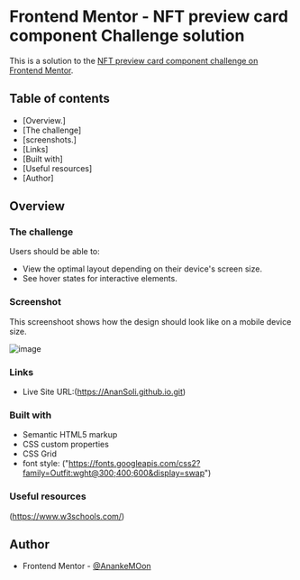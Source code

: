 # Frontend Mentor - NFT preview card component Challenge solution #

This is a solution to the [NFT preview card component challenge on Frontend Mentor](https://www.frontendmentor.io/challenges/nft-preview-card-component-SbdUL_w0U).

## Table of contents

- [Overview.]
- [The challenge]
- [screenshots.]
- [Links]
- [Built with]
- [Useful resources]
- [Author]


## Overview

### The challenge

Users should be able to:
- View the optimal layout depending on their device's screen size.
- See hover states for interactive elements.

### Screenshot
This screenshoot shows how the design should look like on a mobile device size.

![image](https://user-images.githubusercontent.com/86473646/146690654-41893558-d36c-4dc9-8823-34b4cbcf7975.png)


### Links
- Live Site URL:(https://AnanSoli.github.io.git)


### Built with

- Semantic HTML5 markup
- CSS custom properties
- CSS Grid
- font style: ("https://fonts.googleapis.com/css2?family=Outfit:wght@300;400;600&display=swap") 


### Useful resources
(https://www.w3schools.com/)

## Author
- Frontend Mentor - [@AnankeMOon](https://www.frontendmentor.io/profile/AnanSoli)

